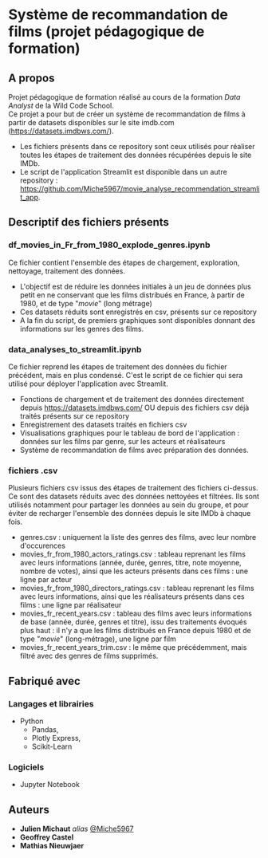 # Système de recommandation de films (projet pédagogique de formation)

## A propos

Projet pédagogique de formation réalisé au cours de la formation *Data Analyst* de la Wild Code School.  
Ce projet a pour but de créer un système de recommandation de films à partir de datasets disponibles sur le site imdb.com (https://datasets.imdbws.com/).  
- Les fichiers présents dans ce repository sont ceux utilisés pour réaliser toutes les étapes de traitement des données récupérées depuis le site IMDb.
- Le script de l'application Streamlit est disponible dans un autre repository : https://github.com/Miche5967/movie_analyse_recommendation_streamlit_app.

## Descriptif des fichiers présents

### df_movies_in_Fr_from_1980_explode_genres.ipynb
Ce fichier contient l'ensemble des étapes de chargement, exploration, nettoyage, traitement des données.
- L'objectif est de réduire les données initiales à un jeu de données plus petit en ne conservant que les films distribués en France, à partir de 1980, et de type "*movie*" (long métrage)
- Ces datasets réduits sont enregistrés en csv, présents sur ce repository
- A la fin du script, de premiers graphiques sont disponibles donnant des informations sur les genres des films.

### data_analyses_to_streamlit.ipynb
Ce fichier reprend les étapes de traitement des données du fichier précédent, mais en plus condensé. C'est le script de ce fichier qui sera utilisé pour déployer l'application avec Streamlit.
- Fonctions de chargement et de traitement des données directement depuis https://datasets.imdbws.com/ OU depuis des fichiers csv déjà traités présents sur ce repository
- Enregistrement des datasets traités en fichiers csv
- Visualisations graphiques pour le tableau de bord de l'application : données sur les films par genre, sur les acteurs et réalisateurs
- Système de recommandation de films avec préparation des données.

### fichiers .csv
Plusieurs fichiers csv issus des étapes de traitement des fichiers ci-dessus. Ce sont des datasets réduits avec des données nettoyées et filtrées. Ils sont utilisés notamment pour partager les données au sein du groupe, et pour éviter de recharger l'ensemble des données depuis le site IMDb à chaque fois.
- genres.csv : uniquement la liste des genres des films, avec leur nombre d'occurences
- movies_fr_from_1980_actors_ratings.csv : tableau reprenant les films avec leurs informations (année, durée, genres, titre, note moyenne, nombre de votes), ainsi que les acteurs présents dans ces films : une ligne par acteur
- movies_fr_from_1980_directors_ratings.csv : tableau reprenant les films avec leurs informations, ainsi que les réalisateurs présents dans ces films : une ligne par réalisateur
- movies_fr_recent_years.csv : tableau des films avec leurs informations de base (année, durée, genres et titre), issu des traitements évoqués plus haut : il n'y a que les films distribués en France depuis 1980 et de type "*movie*" (long-métrage), une ligne par film
- movies_fr_recent_years_trim.csv : le même que précédemment, mais filtré avec des genres de films supprimés. 

## Fabriqué avec

### Langages et librairies
- Python
  - Pandas,
  - Plotly Express,
  - Scikit-Learn

### Logiciels
- Jupyter Notebook

## Auteurs

* **Julien Michaut** _alias_ [@Miche5967](https://github.com/Miche5967)
* **Geoffrey Castel**
* **Mathias Nieuwjaer**

